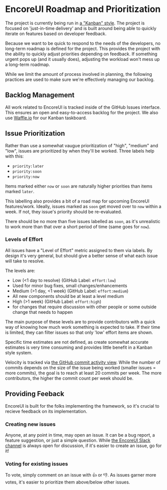 # EncoreUI Roadmap and Prioritization

The project is currently being run in [a "Kanban" style](http://en.wikipedia.org/wiki/Kanban_(development)). The project is focused on 'just-in-time delivery' and is built around being able to quickly iterate on features based on developer feedback.

Because we want to be quick to respond to the needs of the developers, no long-term roadmap is defined for the project. This provides the project with the ability to quickly adjust priorities depending on feedback. If something urgent pops up (and it usually does), adjusting the workload won't mess up a long-term roadmap.

While we limit the amount of process involved in planning, the following practices are used to make sure we're effectively managing our backlog.

## Backlog Management

All work related to EncoreUI is tracked inside of the GitHub Issues interface. This ensures an open and easy-to-access backlog for the project. We also use [Waffle.io](https://waffle.io/rackerlabs/encore-ui) for our Kanban taskboard.

## Issue Prioritization

Rather than use a somewhat vaugue prioritization of "high", "medium" and "low", issues are prioritized by when they'll be worked. Three labels help with this:

- `priority:later`
- `priority:soon`
- `priority:now`

Items marked either `now` or `soon` are naturally higher priorities than items marked `later`.

This labelling also provides a bit of a road map for upcoming EncoreUI features/work. Ideally, issues marked as `soon` get moved over to `now` within a week. If not, they issue's priority should be re-evaluated.

There should be no more than five issues labelled as `soon`, as it's unrealistic to work more than that over a short period of time (same goes for `now`).

### Levels of Effort

All issues have a "Level of Effort" metric assigned to them via labels. By design it's very general, but should give a better sense of what each issue will take to resolve.

The levels are:
- Low (<1 day to resolve) (GitHub Label: `effort:low`)
 - Used for minor bug fixes, small changes/enhancements
- Medium (>1 day, <1 week) (GitHub Label: `effort:medium`)
 - All new components should be at least a level medium
- High (>1 week) (GitHub Label: `effort:high`)
 - for changes that require discussion with other people or some outside change that needs to happen

The main purpose of these levels are to provide contributors with a quick way of knowing how much work something is expected to take. If their time is limited, they can filter issues so that only 'low' effort items are shown.

Specific time estimates are not defined, as create somewhat accurate estimates is very time consuming and provides little benefit in a Kanban style system.

Velocity is tracked via [the GitHub commit activity view](https://github.com/rackerlabs/encore-ui/graphs/commit-activity). While the number of commits depends on the size of the issue being worked (smaller issues = more commits), the goal is to reach at least 20 commits per week. The more contributors, the higher the commit count per week should be.

## Providing Feeback

EncoreUI is built for the folks implementing the framework, so it's crucial to recieve feedback on its implementation.

### Creating new issues

Anyone, at any point in time, may open an issue. It can be a bug report, a feature suggestion, or just a simple question. While [the EncoreUI Slack channel](https://rx-encore.slack.com/messages/framework/) is always open for discussion, if it's easier to create an issue, go for it!

### Voting for existing issues

To vote, simply comment on an issue with :+1: or :-1:. As issues garner more votes, it's easier to prioritize them above/below other issues.
